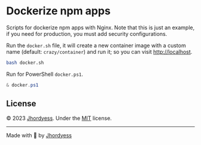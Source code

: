 # Dockerize npm apps

Scripts for dockerize npm apps with Nginx. Note that this is just an example, if you need for production, you must add security configurations.

Run the `docker.sh` file, it will create a new container image with a custom name (default: `crazy/container`) and run it; so you can visit [http://localhost](http://localhost).

```sh
bash docker.sh
```

Run for PowerShell `docker.ps1`.

```ps1
& docker.ps1
```

## License

© 2023 [Jhordyess](https://github.com/jhordyess). Under the [MIT](https://choosealicense.com/licenses/mit/) license.

---

Made with 💪 by [Jhordyess](https://www.jhordyess.com/)
